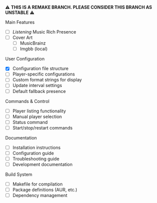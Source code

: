 ⚠️ **THIS IS A REMAKE BRANCH. PLEASE CONSIDER THIS BRANCH AS UNSTABLE** ⚠️

Main Features
- [ ] *Listening* Music Rich Presence
- [ ] Cover Art
  - [ ] MusicBrainz
  - [ ] Imgbb (local)

User Configuration
- [X] Configuration file structure
- [ ] Player-specific configurations
- [ ] Custom format strings for display
- [ ] Update interval settings
- [ ] Default fallback presence

Commands & Control
- [ ] Player listing functionality
- [ ] Manual player selection
- [ ] Status command
- [ ] Start/stop/restart commands

Documentation
- [ ] Installation instructions
- [ ] Configuration guide
- [ ] Troubleshooting guide
- [ ] Development documentation

Build System
- [ ] Makefile for compilation
- [ ] Package definitions (AUR, etc.)
- [ ] Dependency management
